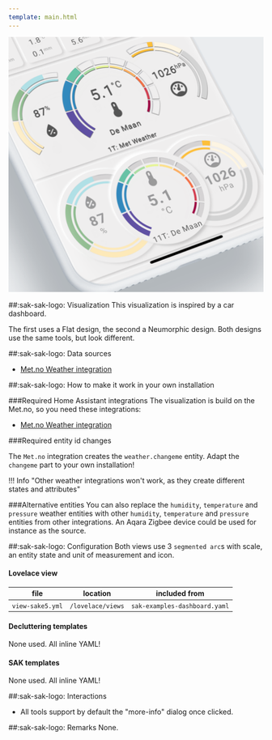 ```yaml
---
template: main.html
---
```


![AmoebeLabs Swiss Army Knife Custom Card Example 5 - Car dashboard alike]

##:sak-sak-logo: Visualization
This visualization is inspired by a car dashboard.

The first uses a Flat design, the second a Neumorphic design. Both designs use the same tools, but look different.

##:sak-sak-logo: Data sources
- [Met.no Weather integration](https://www.home-assistant.io/integrations/met/)

##:sak-sak-logo: How to make it work in your own installation

###Required Home Assistant integrations
The visualization is build on the Met.no, so you need these integrations:

- [Met.no Weather integration](https://www.home-assistant.io/integrations/met/)

###Required entity id changes

The `Met.no` integration creates the `weather.changeme` entity. Adapt the `changeme` part to your own installation!

!!! Info "Other weather integrations won't work, as they create different states and attributes"

###Alternative entities
You can also replace the `humidity`, `temperature` and `pressure` weather entities with other `humidity`, `temperature` and `pressure` entities from other integrations. An Aqara Zigbee device could be used for instance as the source.

##:sak-sak-logo: Configuration
Both views use 3 `segmented arc`s with scale, an entity state and unit of measurement and icon.

#### Lovelace view
| file | location | included from |
| ---- | -------- | ------------- |
| `view-sake5.yml` | `/lovelace/views` | `sak-examples-dashboard.yaml`|


#### Decluttering templates
None used. All inline YAML!

#### SAK templates
None used. All inline YAML!

##:sak-sak-logo: Interactions
- All tools support by default the "more-info" dialog once clicked.

##:sak-sak-logo: Remarks
None.

<!-- Image references -->

[AmoebeLabs Swiss Army Knife Custom Card Example 5 - Car dashboard alike]: ../assets/screenshots/sak-example-5.png "Swiss Army Knife Example 5 - Car dashboard alike"